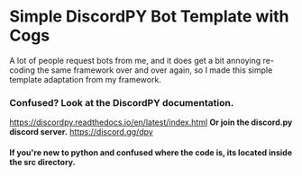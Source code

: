 # Simple DiscordPY Bot Template with Cogs
A lot of people request bots from me, and it does get a bit annoying re-coding the same framework over and over again, so I made this simple template adaptation from my framework.

### Confused? Look at the DiscordPY documentation.
https://discordpy.readthedocs.io/en/latest/index.html
**Or join the discord.py discord server.**
https://discord.gg/dpy

#### If you're new to python and confused where the code is, its located inside the src directory.